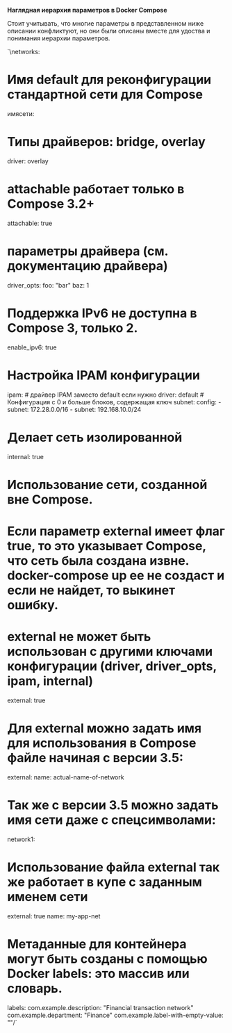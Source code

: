 **Наглядная иерархия параметров в Docker Compose**

Стоит учитывать, что многие параметры в представленном ниже описании конфликтуют, но они были описаны вместе для удоства и понимания иерархии параметров.

`\networks:
# Имя default для реконфигурации стандартной сети для Compose
имясети:
# Типы драйверов: bridge, overlay  
driver: overlay
# attachable работает только в Compose 3.2+
attachable: true
# параметры драйвера (см. документацию драйвера)
driver_opts:
	foo: "bar"
	baz: 1
# Поддержка IPv6 не доступна в Compose 3, только 2.
enable_ipv6: true
# Настройка IPAM конфигурации
ipam:
	# драйвер IPAM заместо default если нужно
	driver: default
	# Конфигурация с 0 и больше блоков, содержащая ключ subnet:
	config:
	- subnet: 172.28.0.0/16
	- subnet: 192.168.10.0/24

# Делает сеть изолированной
internal: true

# Использование сети, созданной вне Compose.
# Если параметр external имеет флаг true, то это указывает Compose, что сеть была создана извне. docker-compose up ее не создаст и если не найдет, то выкинет ошибку.
# external не может быть использован с другими ключами конфигурации (driver, driver_opts, ipam, internal)
external: true

# Для external можно задать имя для использования в Compose файле начиная с версии 3.5:
external:
	name: actual-name-of-network

# Так же с версии 3.5 можно задать имя сети даже с спецсимволами:
network1:
# Использование файла external так же работает в купе с заданным именем сети
external: true
name: my-app-net

# Метаданные для контейнера могут быть созданы с помощью Docker labels: это массив или словарь.
labels:
	com.example.description: "Financial transaction network"
	com.example.department: "Finance"
	com.example.label-with-empty-value: ""/`